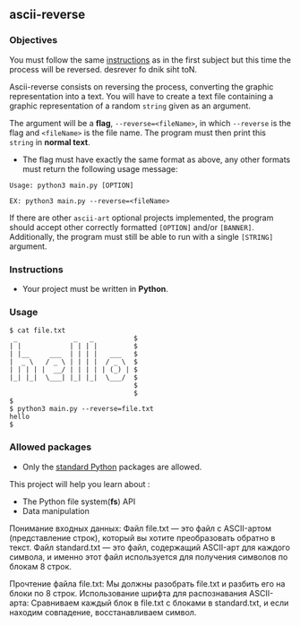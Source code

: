 ## ascii-reverse

### Objectives

You must follow the same [instructions](../README.md) as in the first subject but this time the process will be reversed. desrever fo dnik siht toN.

Ascii-reverse consists on reversing the process, converting the graphic representation into a text. You will have to create a text file containing a graphic representation of a random `string` given as an argument.

The argument will be a **flag**, `--reverse=<fileName>`, in which `--reverse` is the flag and `<fileName>` is the file name. The program must then print this `string` in **normal text**.

- The flag must have exactly the same format as above, any other formats must return the following usage message:

```console
Usage: python3 main.py [OPTION]

EX: python3 main.py --reverse=<fileName>
```

If there are other `ascii-art` optional projects implemented, the program should accept other correctly formatted `[OPTION]` and/or `[BANNER]`.  
Additionally, the program must still be able to run with a single `[STRING]` argument.

### Instructions

- Your project must be written in **Python**.

### Usage

```console
$ cat file.txt
 _              _   _          $
| |            | | | |         $
| |__     ___  | | | |   ___   $
|  _ \   / _ \ | | | |  / _ \  $
| | | | |  __/ | | | | | (_) | $
|_| |_|  \___| |_| |_|  \___/  $
                               $
                               $
$
$ python3 main.py --reverse=file.txt
hello
$
```

### Allowed packages

- Only the [standard Python](https://docs.python.org/3/library/) packages are allowed.

This project will help you learn about :

- The Python file system(**fs**) API
- Data manipulation

Понимание входных данных:
Файл file.txt — это файл с ASCII-артом (представление строк), который вы хотите преобразовать обратно в текст.
Файл standard.txt — это файл, содержащий ASCII-арт для каждого символа, и именно этот файл используется для получения символов по блокам 8 строк.

Прочтение файла file.txt:
Мы должны разобрать file.txt и разбить его на блоки по 8 строк.
Использование шрифта для распознавания ASCII-арта:
Сравниваем каждый блок в file.txt с блоками в standard.txt, и если находим совпадение, восстанавливаем символ.